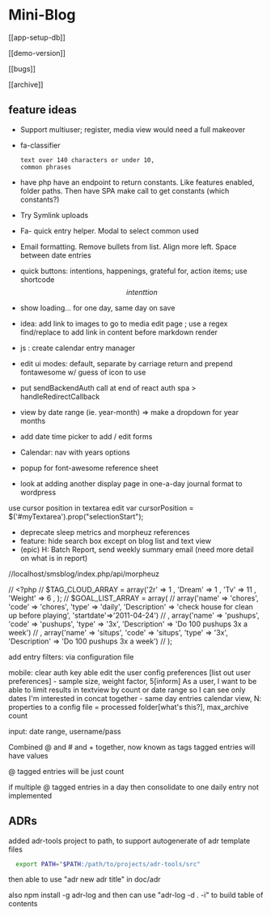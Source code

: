 # Mini-Blog

[[app-setup-db]]

[[demo-version]]

[[bugs]]

[[archive]]

## feature ideas

- Support multiuser; register, media view would need a full makeover
- fa-classifier
     ```report on font-awesome icon usage (count of each),
     text over 140 characters or under 10,
     common phrases
     ```
- have php have an endpoint to return constants. Like features enabled, folder paths. Then have SPA make call to get constants (which constants?)
- Try Symlink uploads
- Fa- quick entry helper. Modal to select common used
- Email formatting. Remove bullets from list. Align more left. Space between date entries
- quick buttons: intentions, happenings, grateful for, action items; use shortcode $$intenttion$$
- show loading... for one day, same day on save
- idea: add link to images to go to media edit page ; use a regex find/replace to add link in content before markdown render
- js : create calendar entry manager
- edit ui modes: default, separate by carriage return and prepend fontawesome w/ guess of icon to use
- put sendBackendAuth call at end of react auth spa > handleRedirectCallback
- view by date range (ie. year-month) => make a dropdown for year months
- add date time picker to add / edit forms

- Calendar: nav with years options

- popup for font-awesome reference sheet
- look at adding another display page in one-a-day journal format to wordpress

use cursor position in textarea edit
       var cursorPosition = $('#myTextarea').prop("selectionStart");

- deprecate sleep metrics and morpheuz references
- feature: hide search box except on blog list and text view
- (epic) H: Batch Report, send weekly summary email (need more detail on what is in report)

//localhost/smsblog/index.php/api/morpheuz

// <?php
// $TAG_CLOUD_ARRAY = array('2r' => 1 , 'Dream' => 1 , 'Tv' => 11 , 'Weight' => 6 , );
//     $GOAL_LIST_ARRAY = array(
// array('name' => 'chores', 'code' => 'chores', 'type' => 'daily', 'Description' => 'check house for clean up before playing', 'startdate'=>'2011-04-24')
// , array('name' => 'pushups', 'code' => 'pushups', 'type' => '3x', 'Description' => 'Do 100 pushups 3x a week')
// , array('name' => 'situps', 'code' => 'situps', 'type' => '3x', 'Description' => 'Do 100 pushups 3x a week')
// );



add entry filters: via configuration file

mobile: clear auth key
able edit the user config preferences
 [list out user preferences] - sample size, weight factor,
5[inform] As a user, I want to be able to limit results in textview by count or date range so I can see only dates I'm interested in
concat together - same day entries calendar view,
N: properties to a config file = processed folder[what's this?],
max_archive count

input: date range, username/pass

Combined @ and # and + together, now known as tags
tagged entries will have values

@ tagged entries will be just count

if multiple @ tagged entries in a day then consolidate to one daily entry
not implemented

## ADRs

added adr-tools project to path, to support autogenerate of adr template files

```sh
  export PATH="$PATH:/path/to/projects/adr-tools/src"
```

  then able to use "adr new adr title" in doc/adr

also npm install -g adr-log and then can use
 "adr-log -d . -i" to build table of contents
 